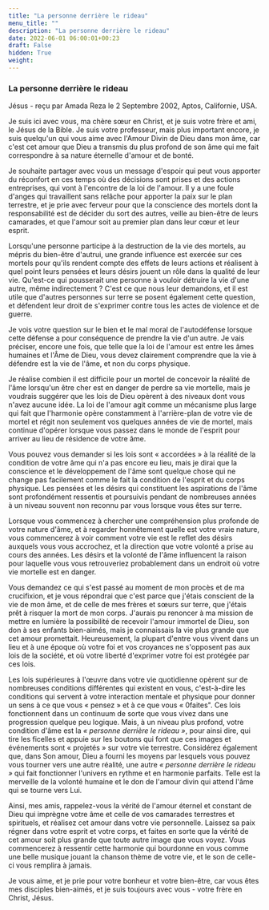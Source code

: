 ```yaml
---
title: "La personne derrière le rideau"
menu_title: ""
description: "La personne derrière le rideau"
date: 2022-06-01 06:00:01+00:23
draft: False
hidden: True
weight:
---
```

### La personne derrière le rideau

Jésus - reçu par Amada Reza le 2 Septembre 2002, Aptos, Californie, USA.

Je suis ici avec vous, ma chère sœur en Christ, et je suis votre frère et ami, le Jésus de la Bible. Je suis votre professeur, mais plus important encore, je suis quelqu'un qui vous aime avec l'Amour Divin de Dieu dans mon âme, car c'est cet amour que Dieu a transmis du plus profond de son âme qui me fait correspondre à sa nature éternelle d'amour et de bonté.

Je souhaite partager avec vous un message d'espoir qui peut vous apporter du réconfort en ces temps où des décisions sont prises et des actions entreprises, qui vont à l'encontre de la loi de l'amour. Il y a une foule d'anges qui travaillent sans relâche pour apporter la paix sur le plan terrestre, et je prie avec ferveur pour que la conscience des mortels dont la responsabilité est de décider du sort des autres, veille au bien-être de leurs camarades, et que l'amour soit au premier plan dans leur cœur et leur esprit.

Lorsqu'une personne participe à la destruction de la vie des mortels, au mépris du bien-être d'autrui, une grande influence est exercée sur ces mortels pour qu'ils rendent compte des effets de leurs actions et réalisent à quel point leurs pensées et leurs désirs jouent un rôle dans la qualité de leur vie. Qu'est-ce qui pousserait une personne à vouloir détruire la vie d'une autre, même indirectement ? C'est ce que nous leur demandons, et il est utile que d'autres personnes sur terre se posent également cette question, et défendent leur droit de s'exprimer contre tous les actes de violence et de guerre.

Je vois votre question sur le bien et le mal moral de l'autodéfense lorsque cette défense a pour conséquence de prendre la vie d'un autre. Je vais préciser, encore une fois, que telle que la loi de l'amour est entre les âmes humaines et l'Âme de Dieu, vous devez clairement comprendre que la vie à défendre est la vie de l'âme, et non du corps physique.

Je réalise combien il est difficile pour un mortel de concevoir la réalité de l'âme lorsqu'un être cher est en danger de perdre sa vie mortelle, mais je voudrais suggérer que les lois de Dieu opèrent à des niveaux dont vous n'avez aucune idée. La loi de l'amour agit comme un mécanisme plus large qui fait que l'harmonie opère constamment à l'arrière-plan de votre vie de mortel et régit non seulement vos quelques années de vie de mortel, mais continue d'opérer lorsque vous passez dans le monde de l'esprit pour arriver au lieu de résidence de votre âme.

Vous pouvez vous demander si les lois sont « accordées » à la réalité de la condition de votre âme qui n'a pas encore eu lieu, mais je dirai que la conscience et le développement de l'âme sont quelque chose qui ne change pas facilement comme le fait la condition de l'esprit et du corps physique. Les pensées et les désirs qui constituent les aspirations de l'âme sont profondément ressentis et poursuivis pendant de nombreuses années à un niveau souvent non reconnu par vous lorsque vous êtes sur terre.

Lorsque vous commencez à chercher une compréhension plus profonde de votre nature d'âme, et à regarder honnêtement quelle est votre vraie nature, vous commencerez à voir comment votre vie est le reflet des désirs auxquels vous vous accrochez, et la direction que votre volonté a prise au cours des années. Les désirs et la volonté de l'âme influencent la raison pour laquelle vous vous retrouveriez probablement dans un endroit où votre vie mortelle est en danger.

Vous demandez ce qui s'est passé au moment de mon procès et de ma crucifixion, et je vous répondrai que c'est parce que j'étais conscient de la vie de mon âme, et de celle de mes frères et sœurs sur terre, que j'étais prêt à risquer la mort de mon corps. J'aurais pu renoncer à ma mission de mettre en lumière la possibilité de recevoir l'amour immortel de Dieu, son don à ses enfants bien-aimés, mais je connaissais la vie plus grande que cet amour promettait. Heureusement, la plupart d'entre vous vivent dans un lieu et à une époque où votre foi et vos croyances ne s'opposent pas aux lois de la société, et où votre liberté d'exprimer votre foi est protégée par ces lois.

Les lois supérieures à l'œuvre dans votre vie quotidienne opèrent sur de nombreuses conditions différentes qui existent en vous, c'est-à-dire les conditions qui servent à votre interaction mentale et physique pour donner un sens à ce que vous « pensez » et à ce que vous « 0faites". Ces lois fonctionnent dans un continuum de sorte que vous vivez dans une progression quelque peu logique. Mais, à un niveau plus profond, votre condition d'âme est la *« personne derrière le rideau »*, pour ainsi dire, qui tire les ficelles et appuie sur les boutons qui font que ces images et événements sont « projetés » sur votre vie terrestre. Considérez également que, dans Son amour, Dieu a fourni les moyens par lesquels vous pouvez vous tourner vers une autre réalité, une autre *« personne derrière le rideau »* qui fait fonctionner l'univers en rythme et en harmonie parfaits. Telle est la merveille de la volonté humaine et le don de l'amour divin qui attend l'âme qui se tourne vers Lui.

Ainsi, mes amis, rappelez-vous la vérité de l'amour éternel et constant de Dieu qui imprègne votre âme et celle de vos camarades terrestres et spirituels, et réalisez cet amour dans votre vie personnelle. Laissez sa paix régner dans votre esprit et votre corps, et faites en sorte que la vérité de cet amour soit plus grande que toute autre image que vous voyez. Vous commencerez à ressentir cette harmonie qui bourdonne en vous comme une belle musique jouant la chanson thème de votre vie, et le son de celle-ci vous remplira à jamais.

Je vous aime, et je prie pour votre bonheur et votre bien-être, car vous êtes mes disciples bien-aimés, et je suis toujours avec vous - votre frère en Christ, Jésus.